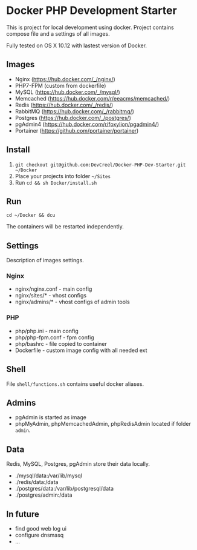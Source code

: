 # Docker PHP Development Starter #

This is project for local development using docker.
Project contains compose file and a settings of all images.

Fully tested on OS X 10.12 with lastest version of Docker.

## Images ##
- Nginx (https://hub.docker.com/_/nginx/)
- PHP7-FPM (custom from dockerfile)
- MySQL (https://hub.docker.com/_/mysql/)
- Memcached (https://hub.docker.com/r/eeacms/memcached/)
- Redis (https://hub.docker.com/_/redis/)
- RabbitMQ (https://hub.docker.com/_/rabbitmq/)
- Postgres (https://hub.docker.com/_/postgres/)
- pgAdmin4 (https://hub.docker.com/r/foxylion/pgadmin4/)
- Portainer (https://github.com/portainer/portainer)

## Install ##

1. `git checkout git@github.com:DevCreel/Docker-PHP-Dev-Starter.git ~/Docker`
2. Place your projects into folder `~/Sites`
3. Run `cd && sh Docker/install.sh`

## Run ##

`cd ~/Docker && dcu`

The containers will be restarted independently.

## Settings ##

Description of images settings.

### Nginx ###

- nginx/nginx.conf - main config
- nginx/sites/* - vhost configs 
- nginx/admins/* - vhost configs of admin tools
 
 ### PHP ###
 
 - php/php.ini - main config
 - php/php-fpm.conf - fpm config
 - php/bashrc - file copied to container
 - Dockerfile - custom image config with all needed ext

## Shell ##

File `shell/functions.sh` contains useful docker aliases.

## Admins ##

- pgAdmin is started as image
- phpMyAdmin, phpMemcachedAdmin, phpRedisAdmin located if folder `admin`.

## Data ##

Redis, MySQL, Postgres, pgAdmin store their data locally.
- ./mysql/data:/var/lib/mysql
- ./redis/data:/data
- ./postgres/data:/var/lib/postgresql/data
- ./postgres/admin:/data

## In future ##

- find good web log ui
- configure dnsmasq
- ...